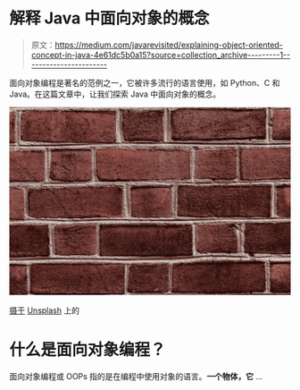 # 解释 Java 中面向对象的概念

> 原文：<https://medium.com/javarevisited/explaining-object-oriented-concept-in-java-4e61dc5b0a15?source=collection_archive---------1----------------------->

面向对象编程是著名的范例之一，它被许多流行的语言使用，如 Python、C 和 Java。在这篇文章中，让我们探索 Java 中面向对象的概念。

![](img/0f4f3d770df9c0c3e01cfa73dff26551.png)

[摄于](https://unsplash.com/@oh_gosh?utm_source=medium&utm_medium=referral) [Unsplash](https://unsplash.com?utm_source=medium&utm_medium=referral) 上的

# 什么是面向对象编程？

面向对象编程或 OOPs 指的是在编程中使用对象的语言。**一个物体，它** …
